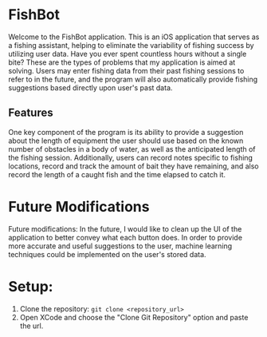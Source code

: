 # FishBot
Welcome to the FishBot application. This is an iOS application that serves as a fishing assistant, helping to eliminate the variability of fishing success by utilizing user data. Have you ever spent countless hours without a single bite? These are the types of problems that my application is aimed at solving. Users may enter fishing data from their past fishing sessions to refer to in the future, and the program will also automatically provide fishing suggestions based directly upon user's past data.

## Features
One key component of the program is its ability to provide a suggestion about the length of equipment the user should use based on the known number of obstacles in a body of water, as well as the anticipated length of the fishing session. Additionally, users can record notes specific to fishing locations, record and track the amount of bait they have remaining, and also record the length of a caught fish and the time elapsed to catch it.

# Future Modifications
Future modifications: In the future, I would like to clean up the UI of the application to better convey what each button does. In order to provide more accurate and useful suggestions to the user, machine learning techniques could be implemented on the user's stored data.

# Setup:
1. Clone the repository: `git clone <repository_url>`
2. Open XCode and choose the "Clone Git Repository" option and paste the url.
